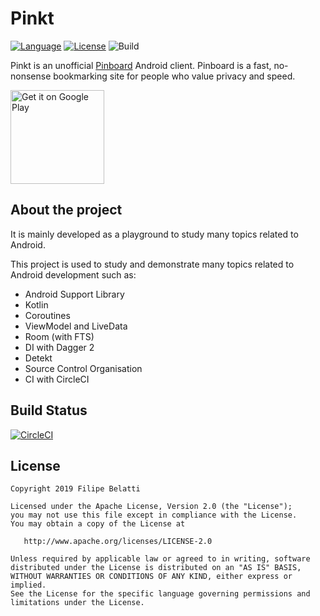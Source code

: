 Pinkt
=====

[![Language](https://img.shields.io/badge/language-kotlin-brightgreen.svg)](https://www.github.com/fibelatti/pinboard-kotlin)
[![License](https://img.shields.io/badge/License-Apache%202.0-blue.svg)](https://opensource.org/licenses/Apache-2.0)
![Build](https://github.com/fibelatti/pinboard-kotlin/workflows/.github/workflows/android-ci.yml/badge.svg)

Pinkt is an unofficial [Pinboard](http://pinboard.in/) Android client. Pinboard is a fast, no-nonsense bookmarking site for people who value privacy and speed.

<a href='https://play.google.com/store/apps/details?id=com.fibelatti.pinboard'><img alt='Get it on Google Play' src='https://play.google.com/intl/en_us/badges/images/generic/en_badge_web_generic.png' width='150' /></a>

About the project
--------

It is mainly developed as a playground to study many topics related to Android.

This project is used to study and demonstrate many topics related to Android development such as:
- Android Support Library
- Kotlin
- Coroutines
- ViewModel and LiveData
- Room (with FTS)
- DI with Dagger 2
- Detekt
- Source Control Organisation
- CI with CircleCI

Build Status
--------

[![CircleCI](https://circleci.com/gh/fibelatti/pinboard-kotlin/tree/master.svg?style=svg)](https://circleci.com/gh/fibelatti/pinboard-kotlin/tree/master)

License
--------

    Copyright 2019 Filipe Belatti

    Licensed under the Apache License, Version 2.0 (the "License");
    you may not use this file except in compliance with the License.
    You may obtain a copy of the License at

       http://www.apache.org/licenses/LICENSE-2.0

    Unless required by applicable law or agreed to in writing, software
    distributed under the License is distributed on an "AS IS" BASIS,
    WITHOUT WARRANTIES OR CONDITIONS OF ANY KIND, either express or implied.
    See the License for the specific language governing permissions and
    limitations under the License.
